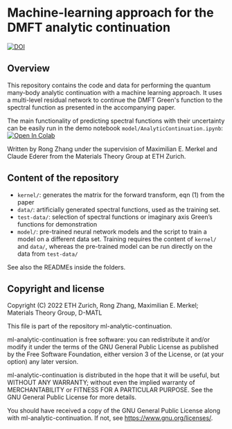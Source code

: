 # Machine-learning approach for the DMFT analytic continuation

[![DOI](https://zenodo.org/badge/485062333.svg)](https://zenodo.org/badge/latestdoi/485062333)

## Overview

This repository contains the code and data for performing the quantum many-body
analytic continuation with a machine learning approach.
It uses a multi-level residual network to continue the DMFT Green's function to
the spectral function as presented in the accompanying paper.

The main functionality of predicting spectral functions with their uncertainty
can be easily run in the demo notebook
`model/AnalyticContinuation.ipynb`: [![Open In Colab](https://colab.research.google.com/assets/colab-badge.svg)](https://colab.research.google.com/github/materialstheory/ml-analytic-continuation/blob/main/model/AnalyticContinuation.ipynb)

Written by Rong Zhang
under the supervision of Maximilian E. Merkel and Claude Ederer
from the Materials Theory Group at ETH Zurich.

## Content of the repository

* `kernel/`: generates the matrix for the forward transform, eqn (1) from the paper
* `data/`: artificially generated spectral functions, used as the training set.
* `test-data/`: selection of spectral functions or imaginary axis Green’s functions
for demonstration
* `model/`: pre-trained neural network models and the script to train a model on
a different data set. Training requires the content of `kernel/` and `data/`,
whereas the pre-trained model can be run directly on the data from `test-data/`

See also the READMEs inside the folders.

## Copyright and license

Copyright (C) 2022 ETH Zurich, Rong Zhang, Maximilian E. Merkel; Materials Theory Group, D-MATL

This file is part of the repository ml-analytic-continuation.

ml-analytic-continuation is free software: you can redistribute it and/or modify it under the terms of the GNU General Public License as published by the Free Software Foundation, either version 3 of the License, or (at your option) any later version.

ml-analytic-continuation is distributed in the hope that it will be useful, but WITHOUT ANY WARRANTY; without even the implied warranty of MERCHANTABILITY or FITNESS FOR A PARTICULAR PURPOSE. See the GNU General Public License for more details.

You should have received a copy of the GNU General Public License along with ml-analytic-continuation. If not, see <https://www.gnu.org/licenses/>.
